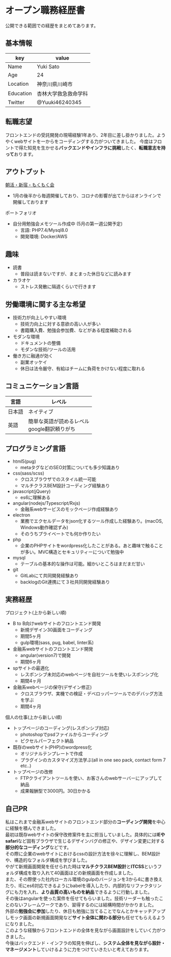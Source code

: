 # オープン職務経歴書
公開できる範囲での経歴をまとめてあります。
## 基本情報
|  key  |  value  |
| ---- | ---- |
|  Name  |  Yuki Sato  |
|  Age  |  24  |
|  Location  |  神奈川県川崎市  |
|  Education  |  杏林大学救急救命学科  |
|  Twitter  |  @Yuuki46240345  |

## 転職志望
フロントエンドの受託開発の現場経験1年あり、2年目に差し掛かりました。ようやくwebサイトを一からをコーディングする力がついてきました。
今度はフロントで得た知見を生かせる**バックエンドやインフラに挑戦**したく、**転職意志を持って**おります。

## アウトプット
[朝活・新宿・もくもく会](https://shinjukuasakatu.connpass.com/event/)
* 1月の後半から毎週開催しており、コロナの影響が出てからはオンラインで開催しております

ポートフォリオ
* 自分用勉強会メモツール作成中 (5月の第一週公開予定)
    * 言語: PHP7.4/Mysql8.0
    * 開発環境: Docker/AWS


## 趣味
* 読書
    * 普段は読まないですが、まとまった休日などに読みます
* カラオケ
    * ストレス発散に隔週くらいで行きます
## 労働環境に関する主な希望
* 技術力が向上しやすい環境
    * 技術力向上に対する意欲の高い人が多い
    * 書籍購入費、勉強会参加費、などがある程度補助される
* モダンな環境
    * ドキュメントの整備
    * モダンな技術/ツールの活用
* 働き方に融通が効く
    * 副業オッケイ
    * 休日は法令厳守、有給はチームに負荷をかけない程度に取れる

## コミュニケーション言語
|  言語  |  レベル  |
| ---- | ---- |
|  日本語  |  ネイティブ  |
|  英語  |  簡単な英語が読めるレベル<br>google翻訳頼りがち  |

## プログラミング言語
* html5(pug)
    * metaタグなどのSEO対策についても多少知識あり
* css(sass/scss)
    * クロスブラウザでのスタイル統一可能
    * マルチクラスBEM設計コーディング経験あり
* javascript(jQuery)
    * es6に理解ある
* angular(nodejs/Typescript/Rxjs)
    * 金融系webサービスのモックページ作成経験あり
* electron
    * 業務でエクセルデータをjson化するツール作成した経験あり。(macOS, Windows動作確認ずみ)
    * そのうちプライベートでも何か作りたい
* php
    * 企業のPHPサイトをwordpress化したことがある。あと趣味で触ることが多い。MVC構造とセキュリティーについて勉強中
* mysql 
    * テーブルの基本的な操作は可能。細かいところはまだまだ甘い
* git
    * GitLabにて共同開発経験あり
    * backlogのGit連携にて３社共同開発経験あり

## 実務経歴
プロジェクト(上から新しい順)
* B to B向けwebサイトのフロントエンド開発
    * 新規デザイン30画面をコーディング
    * 期間5ヶ月
    * gulp環境(sass, pug, babel, linter系)
* 金融系webサイトのフロントエンド開発
    * angular(version7)で開発
    * 期間6ヶ月
* spサイトの最適化
    * レスポンシブ未対応のwebページを自社ツールを使いレスポンシブ化
    * 期間4ヶ月
* 金融系webページの保守(デザイン修正)
    * クロスブラウザ、実機での検証・デベロッパーツールでのデバッグ方法を学ぶ
    * 期間4ヶ月

個人の仕事(上から新しい順)
* トップページのコーディング(レスポンシブ対応)
    * photoshopでpsdファイルからコーディング
    * ピクセルパーフェクト納品
* 既存のwebサイト(PHP)のwordpress化
    * オリジナルテンプレートで作成
    * プラグインのカスタマイズ方法学ぶ(all in one seo pack, contact form 7 etc..)
* トップページの改修
    * FTPクライアントツールを使い、お客さんのwebサーバーにアップして納品
    * 成果報酬型で3000円。30日かかる

## 自己PR
私はこれまで金融系webサイトのフロントエンド部分の**コーディング開発**を中心に経験を積んできました。<br>
最初は既存webサイトの保守改修案件を主に担当していました。具体的には**IEやsafari**など固有ブラウザで生じるデザインバグの修正や、デザイン変更に対する**部分的なコーディング**などです。<br>
その際に企業のwebサイトにおけるcssの設計方法を徐々に理解し、BEM設計や、構造的なフォルダ構成を学びました。<br>
やがて新規画面開発を任せられた時は**マルチクラスBEM設計**と**ITCSS**というフォルダ構成を取り入れて40画面ほどの新規画面を作成しました。<br>
また、その際使った社内ローカル環境のgulpのバージョンを3から4に書き換えたり、IEにes6対応できるようにbabelを導入したり、内部的なリファクタリングにも力を入れ、**より品質の高いものを納品**できるように行動しました。<br>
その後はangularを使った案件を任せてもらいました。技術リーダーも触ったことのないフレームワークであり、習得するのには結構時間がかかりました。<br>
外部の**勉強会に参加**したり、休日も勉強に当てることでなんとかキャッチアップしモック画面の新規画面開発など**サイト全体に関わる部分**も任せてもらえるようになりました。<br>
このような経験からフロントエンドの全体を見ながら画面設計をしていく力がつきました。<br>
今後はバックエンド・インフラの知見を伸ばし、**システム全体を見ながら設計・マネージメント**していけるように力をつけていきたいと考えております。